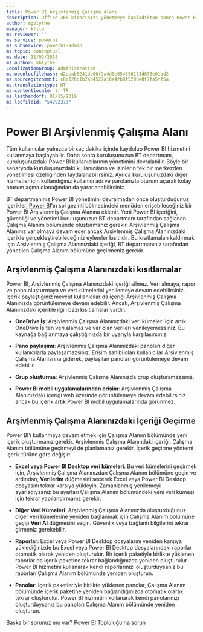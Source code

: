 ```yaml
---
title: Power BI Arşivlenmiş Çalışma Alanı
description: Office 365 kiracınızı yönetmeye başladıktan sonra Power BI Arşivlenmiş Çalışma Alanı
author: mgblythe
manager: kfile
ms.reviewer: ''
ms.service: powerbi
ms.subservice: powerbi-admin
ms.topic: conceptual
ms.date: 11/02/2018
ms.author: mblythe
LocalizationGroup: Administration
ms.openlocfilehash: d2eeab8241de06f9a4d0e654696173d076e01ad2
ms.sourcegitcommit: c8c126c1b2ab4527a16a4fb8f5208e0f7fa5ff5a
ms.translationtype: HT
ms.contentlocale: tr-TR
ms.lasthandoff: 01/15/2019
ms.locfileid: "54292373"
---
```

# <a name="power-bi-archived-workspace"></a>Power BI Arşivlenmiş Çalışma Alanı

Tüm kullanıcılar yalnızca birkaç dakika içinde kaydolup Power BI hizmetini kullanmaya başlayabilir.  Daha sonra kuruluşunuzun BT departmanı, kuruluşunuzdaki Power BI kullanıcılarının yönetimini devralabilir.  Böyle bir senaryoda kuruluşunuzdaki kullanıcıların ve izinlerin tek bir merkezden yönetilmesi özelliğinden faydalanabilirsiniz. Ayrıca kuruluşunuzdaki diğer hizmetler için kullandığınız kullanıcı adı ve parolanızla oturum açarak kolay oturum açma olanağından da yararlanabilirsiniz.

BT departmanınız Power BI yönetimini devralmadan önce oluşturduğunuz içerikler, [Power BI](https://app.powerbi.com)'ın sol gezinti bölmesindeki menüden erişebileceğiniz bir Power BI Arşivlenmiş Çalışma Alanına eklenir. Yeni Power BI içeriğini, güvenliği ve yönetimi kuruluşunuzun BT departmanı tarafından sağlanan Çalışma Alanım bölümünde oluşturmanız gerekir.  Arşivlenmiş Çalışma Alanınız var olmaya devam eder ancak Arşivlenmiş Çalışma Alanınızdaki içerikle gerçekleştirebileceğiniz eylemler kısıtlıdır.  Bu kısıtlamaları kaldırmak için Arşivlenmiş Çalışma Alanınızdaki içeriği, BT departmanınız tarafından yönetilen Çalışma Alanım bölümüne geçirmeniz gerekir.

## <a name="restrictions-in-your-archived-workspace"></a>Arşivlenmiş Çalışma Alanınızdaki kısıtlamalar

Power BI, Arşivlenmiş Çalışma Alanınızdaki içeriği silmez. Veri almaya, rapor ve pano oluşturmaya ve veri kümelerini yenilemeye devam edebilirsiniz. İçerik paylaştığınız mevcut kullanıcılar da içeriği Arşivlenmiş Çalışma Alanınızda görüntülemeye devam edebilir. Ancak, Arşivlenmiş Çalışma Alanınızdaki içerikle ilgili bazı kısıtlamalar vardır:

* **OneDrive İş**: Arşivlenmiş Çalışma Alanınızdaki veri kümeleri için artık OneDrive İş'ten veri alamaz ve var olan verileri yenileyemezsiniz.  Bu kaynağa bağlanmaya çalıştığınızda bir uyarıyla karşılaşırsınız.

* **Pano paylaşımı**: Arşivlenmiş Çalışma Alanınızdaki panoları diğer kullanıcılarla paylaşamazsınız.  Erişim sahibi olan kullanıcılar Arşivlenmiş Çalışma Alanlarına giderek, paylaşılan panoları görüntülemeye devam edebilir.

* **Grup oluşturma**: Arşivlenmiş Çalışma Alanınızda grup oluşturamazsınız.

* **Power BI mobil uygulamalarından erişim**: Arşivlenmiş Çalışma Alanınızdaki içeriği web üzerinde görüntülemeye devam edebilirsiniz ancak bu içerik artık Power BI mobil uygulamalarında görünmez.

## <a name="migrating-content-in-your-archived-workspace"></a>Arşivlenmiş Çalışma Alanınızdaki İçeriği Geçirme

Power BI'ı kullanmaya devam etmek için Çalışma Alanım bölümünde yeni içerik oluşturmanız gerekir. Arşivlenmiş Çalışma Alanındaki içeriği, Çalışma Alanım bölümüne geçirmeyi de planlamanız gerekir.  İçerik geçirme yöntemi içerik türüne göre değişir:

* **Excel veya Power BI Desktop veri kümeleri**: Bu veri kümelerini geçirmek için, Arşivlenmiş Çalışma Alanınızdan Çalışma Alanım bölümüne geçin ve ardından, **Verilerim** düğmesini seçerek Excel veya Power BI Desktop dosyasını tekrar karşıya yükleyin.  Zamanlanmış yenilemeyi ayarladıysanız bu ayarları Çalışma Alanım bölümündeki yeni veri kümesi için tekrar yapılandırmanız gerekir.

* **Diğer Veri Kümeleri**: Arşivlenmiş Çalışma Alanınızda oluşturduğunuz diğer veri kümelerine yeniden bağlanmak için Çalışma Alanım bölümüne geçip **Veri Al** düğmesini seçin.  Güvenlik veya bağlantı bilgilerini tekrar girmeniz gerekebilir.

* **Raporlar**: Excel veya Power BI Desktop dosyalarını yeniden karşıya yüklediğinizde bu Excel veya Power BI Desktop dosyalarındaki raporlar otomatik olarak yeniden oluşturulur. Bir içerik paketiyle birlikte yüklenen raporlar da içerik paketine tekrar bağlandığınızda yeniden oluşturulur. Power BI hizmetini kullanarak kendi raporlarınızı oluşturduysanız bu raporları Çalışma Alanım bölümünde yeniden oluşturun.

* **Panolar**: İçerik paketleriyle birlikte yüklenen panolar, Çalışma Alanım bölümünde içerik paketine yeniden bağlandığınızda otomatik olarak tekrar oluşturulur. Power BI hizmetini kullanarak kendi panolarınızı oluşturduysanız bu panoları Çalışma Alanım bölümünde yeniden oluşturun.

Başka bir sorunuz mu var? [Power BI Topluluğu'na sorun](http://community.powerbi.com/)

